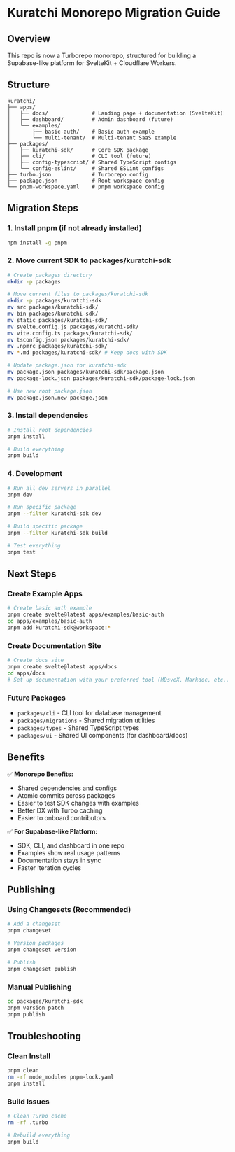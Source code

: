 # Kuratchi Monorepo Migration Guide

## Overview
This repo is now a Turborepo monorepo, structured for building a Supabase-like platform for SvelteKit + Cloudflare Workers.

## Structure
```
kuratchi/
├── apps/
│   ├── docs/              # Landing page + documentation (SvelteKit)
│   ├── dashboard/         # Admin dashboard (future)
│   └── examples/
│       ├── basic-auth/    # Basic auth example
│       └── multi-tenant/  # Multi-tenant SaaS example
├── packages/
│   ├── kuratchi-sdk/      # Core SDK package
│   ├── cli/               # CLI tool (future)
│   ├── config-typescript/ # Shared TypeScript configs
│   └── config-eslint/     # Shared ESLint configs
├── turbo.json             # Turborepo config
├── package.json           # Root workspace config
└── pnpm-workspace.yaml    # pnpm workspace config
```

## Migration Steps

### 1. Install pnpm (if not already installed)
```bash
npm install -g pnpm
```

### 2. Move current SDK to packages/kuratchi-sdk
```bash
# Create packages directory
mkdir -p packages

# Move current files to packages/kuratchi-sdk
mkdir -p packages/kuratchi-sdk
mv src packages/kuratchi-sdk/
mv bin packages/kuratchi-sdk/
mv static packages/kuratchi-sdk/
mv svelte.config.js packages/kuratchi-sdk/
mv vite.config.ts packages/kuratchi-sdk/
mv tsconfig.json packages/kuratchi-sdk/
mv .npmrc packages/kuratchi-sdk/
mv *.md packages/kuratchi-sdk/ # Keep docs with SDK

# Update package.json for kuratchi-sdk
mv package.json packages/kuratchi-sdk/package.json
mv package-lock.json packages/kuratchi-sdk/package-lock.json

# Use new root package.json
mv package.json.new package.json
```

### 3. Install dependencies
```bash
# Install root dependencies
pnpm install

# Build everything
pnpm build
```

### 4. Development
```bash
# Run all dev servers in parallel
pnpm dev

# Run specific package
pnpm --filter kuratchi-sdk dev

# Build specific package
pnpm --filter kuratchi-sdk build

# Test everything
pnpm test
```

## Next Steps

### Create Example Apps
```bash
# Create basic auth example
pnpm create svelte@latest apps/examples/basic-auth
cd apps/examples/basic-auth
pnpm add kuratchi-sdk@workspace:*
```

### Create Documentation Site
```bash
# Create docs site
pnpm create svelte@latest apps/docs
cd apps/docs
# Set up documentation with your preferred tool (MDsveX, Markdoc, etc.)
```

### Future Packages
- `packages/cli` - CLI tool for database management
- `packages/migrations` - Shared migration utilities
- `packages/types` - Shared TypeScript types
- `packages/ui` - Shared UI components (for dashboard/docs)

## Benefits

✅ **Monorepo Benefits:**
- Shared dependencies and configs
- Atomic commits across packages
- Easier to test SDK changes with examples
- Better DX with Turbo caching
- Easier to onboard contributors

✅ **For Supabase-like Platform:**
- SDK, CLI, and dashboard in one repo
- Examples show real usage patterns
- Documentation stays in sync
- Faster iteration cycles

## Publishing

### Using Changesets (Recommended)
```bash
# Add a changeset
pnpm changeset

# Version packages
pnpm changeset version

# Publish
pnpm changeset publish
```

### Manual Publishing
```bash
cd packages/kuratchi-sdk
pnpm version patch
pnpm publish
```

## Troubleshooting

### Clean Install
```bash
pnpm clean
rm -rf node_modules pnpm-lock.yaml
pnpm install
```

### Build Issues
```bash
# Clean Turbo cache
rm -rf .turbo

# Rebuild everything
pnpm build
```
